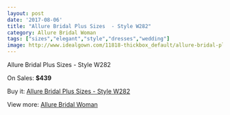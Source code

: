 ```yaml
---
layout: post
date: '2017-08-06'
title: "Allure Bridal Plus Sizes  - Style W282"
category: Allure Bridal Woman
tags: ["sizes","elegant","style","dresses","wedding"]
image: http://www.idealgown.com/11818-thickbox_default/allure-bridal-plus-sizes-style-w282.jpg
---
```

Allure Bridal Plus Sizes  - Style W282

On Sales: **$439**
<a href="https://www.idealgown.com/en/allure-bridal-woman/4800-allure-bridal-plus-sizes-style-w282.html"><amp-img layout="responsive" width="600" height="600" src="//www.idealgown.com/11818-thickbox_default/allure-bridal-plus-sizes-style-w282.jpg" alt="Allure Bridal Plus Sizes  - Style W282 0" /></a>
<a href="https://www.idealgown.com/en/allure-bridal-woman/4800-allure-bridal-plus-sizes-style-w282.html"><amp-img layout="responsive" width="600" height="600" src="//www.idealgown.com/11819-thickbox_default/allure-bridal-plus-sizes-style-w282.jpg" alt="Allure Bridal Plus Sizes  - Style W282 1" /></a>

Buy it: [Allure Bridal Plus Sizes  - Style W282](https://www.idealgown.com/en/allure-bridal-woman/4800-allure-bridal-plus-sizes-style-w282.html "Allure Bridal Plus Sizes  - Style W282")

View more: [Allure Bridal Woman](https://www.idealgown.com/en/59-allure-bridal-woman "Allure Bridal Woman")